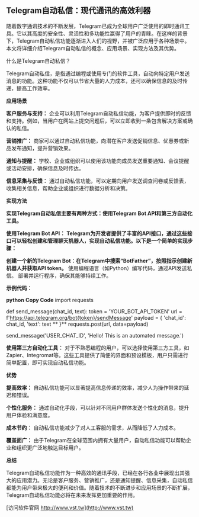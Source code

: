 ## **Telegram自动私信：现代通讯的高效利器**

随着数字通讯技术的不断发展，Telegram已成为全球用户广泛使用的即时通讯工具。它以其高度的安全性、灵活性和多功能性赢得了用户的青睐。在这样的背景下，Telegram自动私信功能逐渐进入人们的视野，并被广泛应用于各种场景中。本文将详细介绍Telegram自动私信的概念、应用场景、实现方法及其优势。

什么是Telegram自动私信？

Telegram自动私信，是指通过编程或使用专门的软件工具，自动向特定用户发送消息的功能。这种功能不仅可以节省大量的人力成本，还可以确保信息的及时传递，提高工作效率。

**应用场景**

**客户服务与支持：**
企业可以利用Telegram自动私信功能，为客户提供即时的反馈和支持。例如，当用户在网站上提交问题后，可以立即收到一条包含解决方案或确认的私信。

**营销推广：**
商家可以通过自动私信功能，向潜在客户发送促销信息、优惠券或新品发布通知，提升营销效果。

**通知与提醒：**
学校、企业或组织可以使用该功能向成员发送重要通知、会议提醒或活动安排，确保信息及时传达。

**信息采集与反馈：**
通过自动私信功能，可以定期向用户发送调查问卷或反馈表，收集相关信息，帮助企业或组织进行数据分析和决策。

**实现方法**

**实现Telegram自动私信主要有两种方式：使用Telegram Bot API和第三方自动化工具。**

**使用Telegram Bot API：**
**Telegram为开发者提供了丰富的API接口，通过这些接口可以轻松创建和管理聊天机器人，实现自动私信功能。以下是一个简单的实现步骤：**

**创建一个新的Telegram Bot：在Telegram中搜索“BotFather”，按照指示创建新机器人并获取API token。**
使用编程语言（如Python）编写代码，通过API发送私信。
部署并运行程序，确保其能够持续工作。

**示例代码：**

**python**
**Copy Code**
import requests

def send_message(chat_id, text):
    token = 'YOUR_BOT_API_TOKEN'
    url = f'https://api.telegram.org/bot{token}/sendMessage'
    payload = {
        'chat_id': chat_id,
        'text': text
**    }**
    requests.post(url, data=payload)

send_message('USER_CHAT_ID', 'Hello! This is an automated message.')


**使用第三方自动化工具：**
对于不熟悉编程的用户，可以选择使用第三方工具，如Zapier、Integromat等。这些工具提供了简便的界面和预设模板，用户只需进行简单配置，即可实现自动私信功能。

**优势**

**提高效率：**
自动私信功能可以显著提高信息传递的效率，减少人为操作带来的延迟和错误。

**个性化服务：**
通过自动化手段，可以针对不同用户群体发送个性化的消息，提升用户体验和满意度。

**成本节约：**
自动私信功能减少了对人工客服的需求，从而降低了人力成本。

**覆盖面广：**
由于Telegram在全球范围内拥有大量用户，自动私信功能可以帮助企业和组织更广泛地触达目标用户。

**总结**

Telegram自动私信功能作为一种高效的通讯手段，已经在各行各业中展现出其强大的应用潜力。无论是客户服务、营销推广，还是通知提醒、信息采集，自动私信都能为用户带来极大的便利和价值。随着技术的不断进步和应用场景的不断扩展，Telegram自动私信功能必将在未来发挥更加重要的作用。


[访问软件官网 http://www.vst.tw](http://www.vst.tw)
